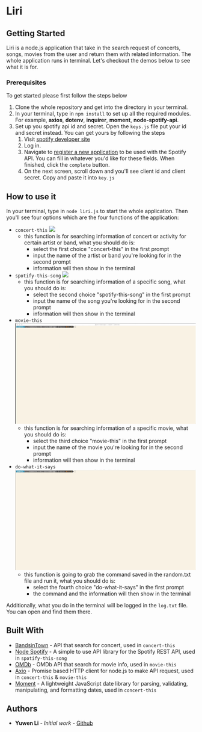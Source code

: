 # Liri

## Getting Started

Liri is a node.js application that take in the search request of concerts, songs, movies from the user and return them with related information. 
The whole application runs in terminal. Let's checkout the demos below to see what it is for.


### Prerequisites

To get started please first follow the steps below

1. Clone the whole repository and get into the directory in your terminal.
2. In your terminal, type in  `npm install`  to set up all the required modules.
   For example, **axios**, **dotenv**, **inquirer**, **moment**, **node-spotify-api**.
3. Set up you spotify api id and secret. Open the `keys.js` file put your id and secret instead. You can get yours by following the steps
   1. Visit [spotify developer site](https://developer.spotify.com/my-applications/#!/)
   2. Log in.
   3. Navigate to [register a new application](https://developer.spotify.com/my-applications/#!/applications/create) to be used with the Spotify API. You can fill in whatever you'd like for these fields. When finished, click the `complete` button.
   4. On the next screen, scroll down and you'll see client id and client secret. Copy and paste it into `key.js`
   

## How to use it

In your terminal, type in  `node liri.js`  to start the whole application.
Then you'll see four options which are the four functions of the application: 
- `concert-this`
![](demos/concert&#32;it.gif)
  - this function is for searching information of concert or activity for certain artist or band, what you should do is:
    - select the first choice "concert-this" in the first prompt
    - input the name of the artist or band you're looking for in the second prompt
    - information will then show in the terminal
- `spotify-this-song`
![](demos/spotify&#32;it.gif)
  - this function is for searching information of a specific song, what you should do is:
    - select the second choice "spotify-this-song" in the first prompt
    - input the name of the song you're looking for in the second prompt
    - information will then show in the terminal
- `movie-this`
![](demos/movie&#32;this.gif)
  - this function is for searching information of a specific movie, what you should do is:
    - select the third choice "movie-this" in the first prompt
    - input the name of the movie you're looking for in the second prompt
    - information will then show in the terminal
- `do-what-it-says`
![](demos/do&#32;what&#32;it&#32;says.gif)
    - this function is going to grab the command saved in the random.txt file and run it, what you should do is:
      - select the fourth choice "do-what-it-says" in the first prompt
      - the command and the information will then show in the terminal

Additionally, what you do in the terminal will be logged in the `log.txt` file. You can open and find them there.


## Built With

* [BandsinTown](http://www.artists.bandsintown.com/bandsintown-api) - API that search for concert, used in `concert-this`
* [Node Spotify](https://www.npmjs.com/package/node-spotify-api) - A simple to use API library for the Spotify REST API, used in `spotify-this-song`
* [OMDb](http://www.omdbapi.com/) - OMDb API that search for movie info, used in `movie-this`
* [Axio](https://www.npmjs.com/package/axios) - Promise based HTTP client for node.js to make API request, used in `concert-this` & `movie-this`
* [Moment](https://www.npmjs.com/package/moment) - A lightweight JavaScript date library for parsing, validating, manipulating, and formatting dates, used in `concert-this`


## Authors

* **Yuwen Li** - *Initial work* - [Github](https://github.com/muzlee1113)

